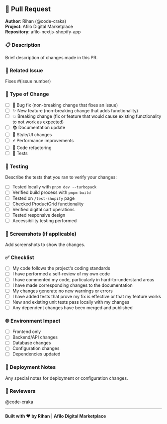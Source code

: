 ## 🚀 Pull Request

**Author**: Rihan (@code-craka)  
**Project**: Afilo Digital Marketplace  
**Repository**: afilo-nextjs-shopify-app  

### 📋 Description
Brief description of changes made in this PR.

### 🎯 Related Issue
Fixes #(issue number)

### 🔄 Type of Change
- [ ] 🐛 Bug fix (non-breaking change that fixes an issue)
- [ ] ✨ New feature (non-breaking change that adds functionality)
- [ ] 💥 Breaking change (fix or feature that would cause existing functionality to not work as expected)
- [ ] 📚 Documentation update
- [ ] 🎨 Style/UI changes
- [ ] ⚡ Performance improvements
- [ ] 🔧 Code refactoring
- [ ] 🧪 Tests

### 🧪 Testing
Describe the tests that you ran to verify your changes:
- [ ] Tested locally with `pnpm dev --turbopack`
- [ ] Verified build process with `pnpm build`
- [ ] Tested on `/test-shopify` page
- [ ] Checked ProductGrid functionality
- [ ] Verified digital cart operations
- [ ] Tested responsive design
- [ ] Accessibility testing performed

### 📱 Screenshots (if applicable)
Add screenshots to show the changes.

### ✅ Checklist
- [ ] My code follows the project's coding standards
- [ ] I have performed a self-review of my own code
- [ ] I have commented my code, particularly in hard-to-understand areas
- [ ] I have made corresponding changes to the documentation
- [ ] My changes generate no new warnings or errors
- [ ] I have added tests that prove my fix is effective or that my feature works
- [ ] New and existing unit tests pass locally with my changes
- [ ] Any dependent changes have been merged and published

### 🌐 Environment Impact
- [ ] Frontend only
- [ ] Backend/API changes
- [ ] Database changes
- [ ] Configuration changes
- [ ] Dependencies updated

### 🚀 Deployment Notes
Any special notes for deployment or configuration changes.

### 👥 Reviewers
@code-craka

---
**Built with ❤️ by Rihan** | **Afilo Digital Marketplace**